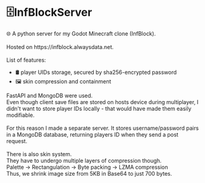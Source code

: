 <h1>🗄️InfBlockServer</h1>
🌐 A python server for my Godot Minecraft clone (InfBlock).<br>
<br>Hosted on https://infblock.alwaysdata.net.
<br><br>
List of features:
<ul>
<li>🛢️ player UIDs storage, secured by sha256-encrypted password </li> 
<li>🖼️ skin compression and containment</li>

</ul>
FastAPI and MongoDB were used.
<br>
Even though client save files are stored on hosts device during multiplayer, I didn't want to store player IDs locally - that would have made them easily modifiable.
<br><br>
For this reason I made a separate server. It stores username/password pairs in a MongoDB database, returning players ID when they send a post request.
<br><br>
There is also skin system. <br>
They have to undergo multiple layers of compression though. 
<br>
Palette -> Rectangulation -> Byte packing -> LZMA compression
<br>Thus, we shrink image size from 5KB in Base64 to just 700 bytes.